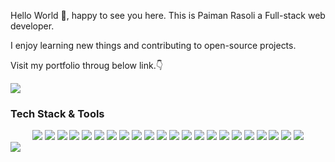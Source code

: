 <p>Hello World 👋, happy to see you here. This is Paiman Rasoli a Full-stack web developer.</p>
<p>I enjoy learning new things and contributing to open-source projects.</p>
<p>Visit my portfolio throug below link.👇</p>
<a href="https://portfoli-rosy.vercel.app" target="_blank"><img src="https://img.shields.io/badge/Portfolio-%23000000.svg?style=for-the-badge&logo=firefox&logoColor=#FF7139" /></a>
<div>
  <h3> Tech Stack & Tools </h3>
  <div align="center">
  <img src="https://img.shields.io/badge/javascript-%23323330.svg?logo=javascript&logoColor=%23F7DF1E&style=for-the-badge">
  <img src="https://img.shields.io/badge/typescript-%23007acc.svg?logo=typescript&logoColor=white&style=for-the-badge">
  <img src="https://img.shields.io/badge/nestjs-%23E0234E.svg?style=for-the-badge&logo=nestjs&logoColor=white">
  <img src="https://img.shields.io/badge/node.js-%2343853d.svg?logo=node.js&logoColor=white&style=for-the-badge">
  <img src="https://img.shields.io/badge/go-%2300ADD8.svg?style=for-the-badge&logo=go&logoColor=white">
  <img src="https://img.shields.io/badge/express.js-%23000000.svg?logo=express&logoColor=white&style=for-the-badge">
  <img src="https://img.shields.io/badge/react-%2320232a.svg?logo=react&logoColor=%2361dafb&style=for-the-badge">
  <img src="https://img.shields.io/badge/vuejs-%2335495e.svg?style=for-the-badge&logo=vuedotjs&logoColor=%234FC08D" />
  <img src="https://img.shields.io/badge/Next-black?style=for-the-badge&logo=next.js&logoColor=white">
  <img src="https://img.shields.io/badge/git-%23F05033.svg?style=for-the-badge&logo=git&logoColor=white">
  <img src="https://img.shields.io/badge/java-%23ED8B00.svg?style=for-the-badge&logo=java&logoColor=white">
   <img src="https://img.shields.io/badge/spring-%236DB33F.svg?style=for-the-badge&logo=spring&logoColor=white" />
  <img src="https://img.shields.io/badge/c++-%2300599C.svg?style=for-the-badge&logo=c%2B%2B&logoColor=white" />
  <img src="https://img.shields.io/badge/shell_script-%23121011.svg?style=for-the-badge&logo=gnu-bash&logoColor=white" />
  <img src="https://img.shields.io/badge/docker-%230db7ed.svg?style=for-the-badge&logo=docker&logoColor=white" />
  <img src="https://img.shields.io/badge/AWS-%23FF9900.svg?style=for-the-badge&logo=amazon-aws&logoColor=white">
  <img src="https://img.shields.io/badge/jira-%230A0FFF.svg?style=for-the-badge&logo=jira&logoColor=white">
  <img src="https://img.shields.io/badge/postgres-%23316192.svg?style=for-the-badge&logo=postgresql&logoColor=white">
  <img src="https://img.shields.io/badge/redis-%23DD0031.svg?style=for-the-badge&logo=redis&logoColor=white">
  <img src="https://img.shields.io/badge/-ApolloGraphQL-311C87?style=for-the-badge&logo=apollo-graphql">
  <img src="https://img.shields.io/badge/-React%20Query-FF4154?style=for-the-badge&logo=react%20query&logoColor=white" />
  <img src="https://img.shields.io/badge/rxjs-%23B7178C.svg?style=for-the-badge&logo=reactivex&logoColor=white" />
</div>
    <img align="left" src="https://github-readme-stats.vercel.app/api/top-langs?username=Paiman-Rasoli&count_private=true&hide=tex&langs_count=10&layout=compact&include_all_commits=true" />
</div>
